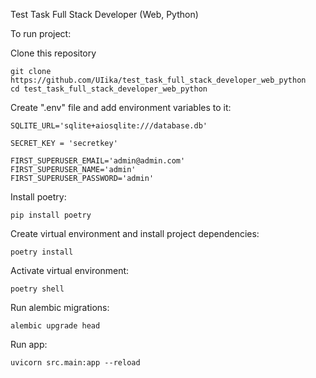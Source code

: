Test Task Full Stack Developer (Web, Python)

To run project:

Clone this repository

    git clone https://github.com/UIika/test_task_full_stack_developer_web_python
    cd test_task_full_stack_developer_web_python

Create ".env" file and add environment variables to it:
```dotenv
SQLITE_URL='sqlite+aiosqlite:///database.db'

SECRET_KEY = 'secretkey'

FIRST_SUPERUSER_EMAIL='admin@admin.com'
FIRST_SUPERUSER_NAME='admin'
FIRST_SUPERUSER_PASSWORD='admin'
```

Install poetry:

    pip install poetry

Create virtual environment and install project dependencies:

    poetry install

Activate virtual environment:

    poetry shell

Run alembic migrations:

    alembic upgrade head

Run app:

    uvicorn src.main:app --reload
